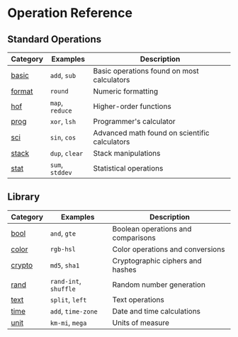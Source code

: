 # Operation Reference

## Standard Operations

| Category                | Examples        | Description
|-------------------------|-----------------|---------------
| [basic](ops/basic.md)   | `add`, `sub`    | Basic operations found on most calculators
| [format](ops/format.md) | `round`         | Numeric formatting
| [hof](ops/hof.md)       | `map`, `reduce` | Higher-order functions
| [prog](ops/prog.md)     | `xor`, `lsh`    | Programmer's calculator
| [sci](ops/sci.md)       | `sin`, `cos`    | Advanced math found on scientific calculators
| [stack](ops/stack.md)   | `dup`, `clear`  | Stack manipulations
| [stat](ops/stat.md)     | `sum`, `stddev` | Statistical operations


## Library

| Category                | Examples              | Description
|-------------------------|-----------------------|---------------
| [bool](ops/bool.md)     | `and`, `gte`          | Boolean operations and comparisons
| [color](ops/color.md)   | `rgb-hsl`             | Color operations and conversions
| [crypto](ops/crypto.md) | `md5`, `sha1`         | Cryptographic ciphers and hashes
| [rand](ops/rand.md)     | `rand-int`, `shuffle` | Random number generation
| [text](ops/text.md)     | `split`, `left`       | Text operations
| [time](ops/time.md)     | `add`, `time-zone`    | Date and time calculations
| [unit](ops/unit.md)     | `km-mi`, `mega`       | Units of measure